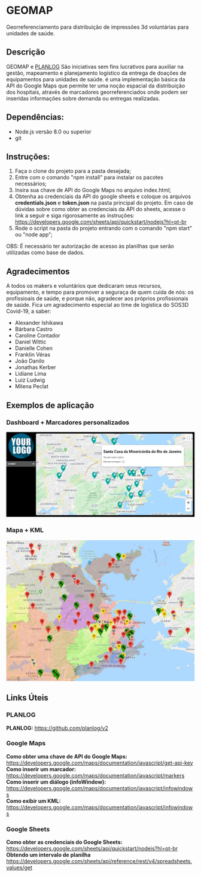 # GEOMAP
Georreferenciamento para distribuição de impressões 3d voluntárias para unidades de saúde.

## Descrição
GEOMAP e [PLANLOG](https://github.com/planlog/v2) São iniciativas sem fins lucrativos para auxiliar na gestão, mapeamento e planejamento logístico da entrega de doações de equipamentos para unidades de saúde. é uma implementação básica da API do Google Maps que permite ter uma noção espacial da distribuição dos hospitais, através de marcadores georreferenciados onde podem ser inseridas informações sobre demanda ou entregas realizadas.

## Dependências:
* Node.js versão 8.0 ou superior
* git

## Instruções:
1. Faça o clone do projeto para a pasta desejada;
2. Entre com o comando "npm install" para instalar os pacotes necessários;
3. Insira sua chave de API do Google Maps no arquivo index.html;
4. Obtenha as credenciais da API do google sheets e coloque os arquivos **credentials.json** e **token.json** na pasta principal do projeto. Em caso de dúvidas sobre como obter as credenciais da API do sheets, acesse o link a seguir e siga rigorosamente as instruções:
https://developers.google.com/sheets/api/quickstart/nodejs?hl=pt-br
5. Rode o script na pasta do projeto entrando com o comando "npm start" ou "node app";

OBS: É necessário ter autorização de acesso às planilhas que serão utilizadas como base de dados.

## Agradecimentos

A todos os makers e voluntários que dedicaram seus recursos, equipamento, e tempo para promover a seguraça de quem cuida de nós: os profissioais de saúde, e porque não, agradecer aos próprios profissionais de saúde.
Fica um agradecimento especial ao time de logística do SOS3D Covid-19, a saber:
* Alexander Ishikawa
* Bárbara Castro
* Caroline Contador
* Daniel Wittic
* Danielle Cohen
* Franklin Véras
* João Danilo
* Jonathas Kerber
* Lidiane Lima
* Luiz Ludwig
* Milena Peclat

## Exemplos de aplicação
### Dashboard + Marcadores personalizados
![Exemplo de mapa](/readme/mapa_2.JPG)
### Mapa + KML
![Exemplo de mapa](/readme/mapa.jpg)

## Links Úteis
### PLANLOG
**PLANLOG:** https://github.com/planlog/v2  
### Google Maps
**Como obter uma chave de API do Google Maps:** https://developers.google.com/maps/documentation/javascript/get-api-key  
**Como inserir um marcador:** https://developers.google.com/maps/documentation/javascript/markers  
**Como inserir um diálogo (infoWindow):** https://developers.google.com/maps/documentation/javascript/infowindows  
**Como exibir um KML:** https://developers.google.com/maps/documentation/javascript/infowindows  
### Google Sheets
**Como obter as credenciais do Google Sheets:** https://developers.google.com/sheets/api/quickstart/nodejs?hl=pt-br  
**Obtendo um intervalo de planilha** https://developers.google.com/sheets/api/reference/rest/v4/spreadsheets.values/get  
